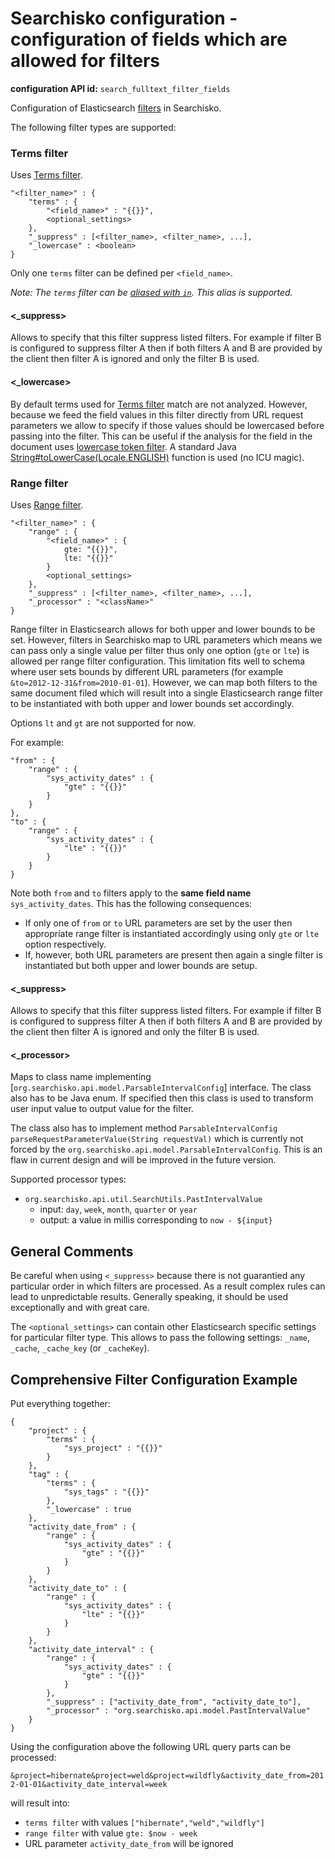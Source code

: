 Searchisko configuration - configuration of fields which are allowed for filters
==============================================================================

**configuration API id:** `search_fulltext_filter_fields`

Configuration of Elasticsearch [filters](http://www.elasticsearch.org/guide/en/elasticsearch/reference/0.90/query-dsl-filters.html) in Searchisko.

The following filter types are supported:

### Terms filter

Uses [Terms filter].

	"<filter_name>" : {
		"terms" : {
			"<field_name>" : "{{}}",
			<optional_settings>
		},
		"_suppress" : [<filter_name>, <filter_name>, ...],
		"_lowercase" : <boolean>
	}

Only one `terms` filter can be defined per `<field_name>`.

_Note: The `terms` filter can be [aliased with `in`](http://www.elasticsearch.org/guide/en/elasticsearch/reference/0.90/query-dsl-terms-filter.html#query-dsl-terms-filter).
This alias is supported._

#### \<_suppress\>

Allows to specify that this filter suppress listed filters. For example if filter B is configured to suppress filter A
then if both filters A and B are provided by the client then filter A is ignored and only the filter B is used.

#### \<_lowercase\>

By default terms used for [Terms filter] match are not analyzed. However, because we feed the field values in this
filter directly from URL request parameters we allow to specify if those values should be lowercased before passing
into the filter. This can be useful if the analysis for the field in the document uses
[lowercase token filter](http://www.elasticsearch.org/guide/en/elasticsearch/reference/0.90/analysis-lowercase-tokenfilter.html).
A standard Java [String#toLowerCase(Locale.ENGLISH)](http://docs.oracle.com/javase/7/docs/api/java/lang/String.html)
function is used (no ICU magic).

 [Terms filter]: http://www.elasticsearch.org/guide/en/elasticsearch/reference/0.90/query-dsl-terms-filter.html

### Range filter

Uses [Range filter](http://www.elasticsearch.org/guide/en/elasticsearch/reference/0.90/query-dsl-range-filter.html).

	"<filter_name>" : {
		"range" : {
			"<field_name>" : {
				gte: "{{}}",
				lte: "{{}}"
			}
			<optional_settings>
		},
		"_suppress" : [<filter_name>, <filter_name>, ...],
		"_processor" : "<className>"
	}

Range filter in Elasticsearch allows for both upper and lower bounds to be set. However, filters in Searchisko map
to URL parameters which means we can pass only a single value per filter thus only one option (`gte` or `lte`) is
allowed per range filter configuration. This limitation fits well to schema where user sets bounds by different URL
parameters (for example `&to=2012-12-31&from=2010-01-01`). However, we can map both filters to the same document filed
which will result into a single Elasticsearch range filter to be instantiated with both upper and lower bounds set
accordingly.

Options `lt` and `gt` are not supported for now.

For example:

	"from" : {
		"range" : {
			"sys_activity_dates" : {
				"gte" : "{{}}"
			}
		}
	},
	"to" : {
		"range" : {
			"sys_activity_dates" : {
				"lte" : "{{}}"
			}
		}
	}

Note both `from` and `to` filters apply to the **same field name** `sys_activity_dates`. This has the following consequences:

- If only one of `from` or `to` URL parameters are set by the user then appropriate range filter is instantiated accordingly using only `gte` or `lte` option respectively.
- If, however, both URL parameters are present then again a single filter is instantiated but both upper and lower bounds are setup.

#### \<_suppress\>

Allows to specify that this filter suppress listed filters. For example if filter B is configured to suppress filter A
then if both filters A and B are provided by the client then filter A is ignored and only the filter B is used.

#### \<_processor\>

Maps to class name implementing [`org.searchisko.api.model.ParsableIntervalConfig`] interface. The class also has to be
Java enum. If specified then this class is used to transform user input value to output value for the filter.

The class also has to implement method `ParsableIntervalConfig parseRequestParameterValue(String requestVal)` which is currently
not forced by the `org.searchisko.api.model.ParsableIntervalConfig`. This is an flaw in current design and will be improved
in the future version.

Supported processor types:

- `org.searchisko.api.util.SearchUtils.PastIntervalValue`
  - input: `day`, `week`, `month`, `quarter` or `year`
  - output: a value in millis corresponding to `now - ${input}`

## General Comments

Be careful when using `<_suppress>` because there is not guarantied any particular order in which filters are processed.
As a result complex rules can lead to unpredictable results. Generally speaking, it should be used exceptionally and
with great care.

The `<optional_settings>` can contain other Elasticsearch specific settings for particular filter type.
This allows to pass the following settings: `_name`, `_cache`, `_cache_key` (or `_cacheKey`).

## Comprehensive Filter Configuration Example

Put everything together:

	{
		"project" : {
			"terms" : {
				"sys_project" : "{{}}"
			}
		},
		"tag" : {
			"terms" : {
				"sys_tags" : "{{}}"
			},
			"_lowercase" : true
		},
		"activity_date_from" : {
			"range" : {
				"sys_activity_dates" : {
					"gte" : "{{}}"
				}
			}
		},
		"activity_date_to" : {
			"range" : {
				"sys_activity_dates" : {
					"lte" : "{{}}"
				}
			}
		},
		"activity_date_interval" : {
			"range" : {
				"sys_activity_dates" : {
					"gte" : "{{}}"
				}
			},
			"_suppress" : ["activity_date_from", "activity_date_to"],
			"_processor" : "org.searchisko.api.model.PastIntervalValue"
		}
	}

Using the configuration above the following URL query parts can be processed:

`&project=hibernate&project=weld&project=wildfly&activity_date_from=2012-01-01&activity_date_interval=week`

will result into:

- `terms filter` with values `["hibernate","weld","wildfly"]`
- `range filter` with value `gte: $now - week`
- URL parameter `activity_date_from` will be ignored
